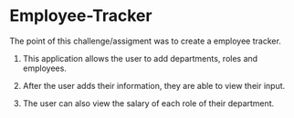 # Employee-Tracker

The point of this challenge/assigment was to create a employee tracker.

1. This application allows the user to add departments, roles and employees.

2. After the user adds their information, they are able to view their input.

3. The user can also view the salary of each role of their department.

